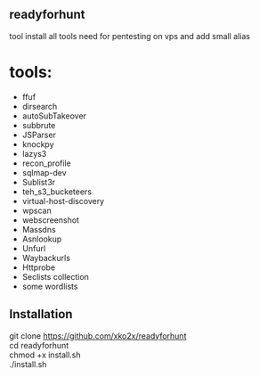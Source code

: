 ## readyforhunt
tool install all tools need for pentesting on vps and add small alias 

# tools:
* ffuf  
* dirsearch  
* autoSubTakeover  
* subbrute  
* JSParser  
* knockpy  
* lazys3  
* recon_profile  
* sqlmap-dev  
* Sublist3r  
* teh_s3_bucketeers  
* virtual-host-discovery  
* wpscan  
* webscreenshot  
* Massdns  
* Asnlookup  
* Unfurl  
* Waybackurls  
* Httprobe  
* Seclists collection  
* some wordlists  


## Installation
git clone https://github.com/xko2x/readyforhunt  
cd readyforhunt  
chmod +x install.sh  
./install.sh  

